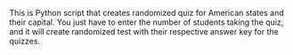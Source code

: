 This is Python script that creates randomized quiz for American states and 
their capital. You just have to enter the number of students taking the quiz,
and it will create randomized test with their respective answer key for the quizzes.
